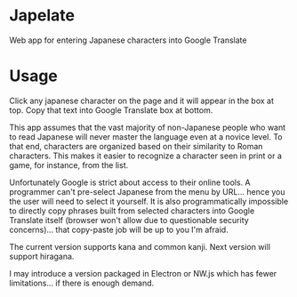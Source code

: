# Japelate
Web app for entering Japanese characters into Google Translate

# Usage

Click any japanese character on the page and it will appear in the box at top. Copy that text into Google Translate box at bottom.

This app assumes that the vast majority of non-Japanese people who want to read Japanese will never master the language even at a novice level. To that end, characters are organized based on their similarity to Roman characters. This makes it easier to recognize a character seen in print or a game, for instance, from the list.

Unfortunately Google is strict about access to their online tools. A programmer can't pre-select Japanese from the menu by URL... hence you the user will need to select it yourself. It is also programmatically impossible to directly copy phrases built from selected characters into Google Translate itself (browser won't allow due to questionable security concerns)... that copy-paste job will be up to you I'm afraid.

The current version supports kana and common kanji. Next version will support hiragana.

I may introduce a version packaged in Electron or NW.js which has fewer limitations... if there is enough demand.
